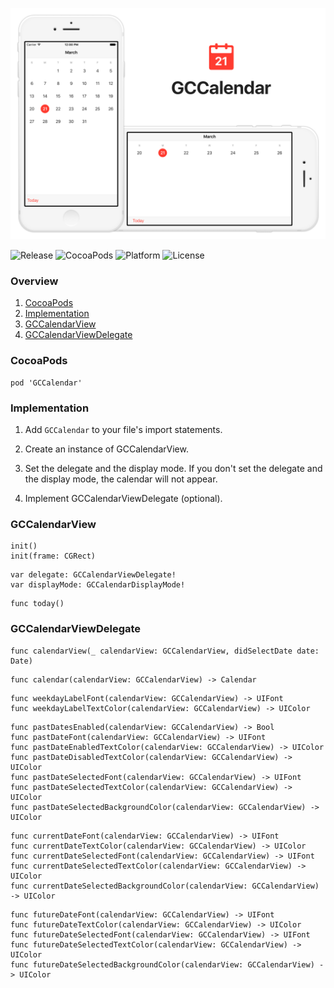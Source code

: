 ![banner](Screenshots/Banner.png)

![Release](https://img.shields.io/github/release/graycampbell/GCCalendar.svg)
![CocoaPods](https://img.shields.io/cocoapods/v/GCCalendar.svg)
![Platform](https://img.shields.io/cocoapods/p/GCCalendar.svg?style=flat)
![License](https://img.shields.io/cocoapods/l/GCCalendar.svg)

### Overview

1. [CocoaPods](https://github.com/graycampbell/GCCalendar#cocoapods)
2. [Implementation](https://github.com/graycampbell/GCCalendar#implementation)
3. [GCCalendarView](https://github.com/graycampbell/GCCalendar#gccalendarview)
4. [GCCalendarViewDelegate](https://github.com/graycampbell/GCCalendar#gccalendarviewdelegate)

### CocoaPods

```
pod 'GCCalendar'
```

### Implementation

1. Add `GCCalendar` to your file's import statements.

2. Create an instance of GCCalendarView.

3. Set the delegate and the display mode. If you don't set the delegate and the display mode, the calendar will not appear.

4. Implement GCCalendarViewDelegate (optional).

### GCCalendarView

```
init()
init(frame: CGRect)
```

```
var delegate: GCCalendarViewDelegate!
var displayMode: GCCalendarDisplayMode!
```

```
func today()
```

### GCCalendarViewDelegate

```
func calendarView(_ calendarView: GCCalendarView, didSelectDate date: Date)
```

```
func calendar(calendarView: GCCalendarView) -> Calendar
```

```
func weekdayLabelFont(calendarView: GCCalendarView) -> UIFont
func weekdayLabelTextColor(calendarView: GCCalendarView) -> UIColor
```

```
func pastDatesEnabled(calendarView: GCCalendarView) -> Bool
func pastDateFont(calendarView: GCCalendarView) -> UIFont
func pastDateEnabledTextColor(calendarView: GCCalendarView) -> UIColor
func pastDateDisabledTextColor(calendarView: GCCalendarView) -> UIColor
func pastDateSelectedFont(calendarView: GCCalendarView) -> UIFont
func pastDateSelectedTextColor(calendarView: GCCalendarView) -> UIColor
func pastDateSelectedBackgroundColor(calendarView: GCCalendarView) -> UIColor
```

```
func currentDateFont(calendarView: GCCalendarView) -> UIFont
func currentDateTextColor(calendarView: GCCalendarView) -> UIColor
func currentDateSelectedFont(calendarView: GCCalendarView) -> UIFont
func currentDateSelectedTextColor(calendarView: GCCalendarView) -> UIColor
func currentDateSelectedBackgroundColor(calendarView: GCCalendarView) -> UIColor
```

```
func futureDateFont(calendarView: GCCalendarView) -> UIFont
func futureDateTextColor(calendarView: GCCalendarView) -> UIColor
func futureDateSelectedFont(calendarView: GCCalendarView) -> UIFont
func futureDateSelectedTextColor(calendarView: GCCalendarView) -> UIColor
func futureDateSelectedBackgroundColor(calendarView: GCCalendarView) -> UIColor
```
